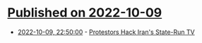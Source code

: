 # [Published on 2022-10-09](index.md)

* [2022-10-09, 22:50:00](https://yro.slashdot.org/story/22/10/09/2011208/protestors-hack-irans-state-run-tv?utm_source=rss1.0mainlinkanon&utm_medium=feed) - [Protestors Hack Iran's State-Run TV](https://yro.slashdot.org/story/22/10/09/2011208/protestors-hack-irans-state-run-tv?utm_source=rss1.0mainlinkanon&utm_medium=feed)
